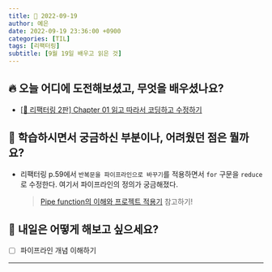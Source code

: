 ```yaml
---
title: 📸 2022-09-19
author: 예은
date: 2022-09-19 23:36:00 +0900
categories: [TIL]
tags: [리팩터링]
subtitle: [9월 19일 배우고 읽은 것]
---
```


## 🔥 오늘 어디에 도전해보셨고, 무엇을 배우셨나요?

- [[📖 리팩터링 2판] Chapter 01 읽고 따라서 코딩하고 수정하기](https://codesandbox.io/s/refactoring-traning-ptdrrn?file=/src/ch1/createStatementData.js)

## 🌊 학습하시면서 궁금하신 부분이나, 어려웠던 점은 뭘까요?

- 리팩터링 p.59에서 `반복문을 파이프라인으로 바꾸기`를 적용하면서 `for` 구문을 `reduce`로 수정한다. 여기서 파이프라인의 정의가 궁금해졌다.
  > [Pipe function의 이해와 프로젝트 적용기](https://velog.io/@hoi/Pipe-function%EA%B3%BC-lodash.debounce-%EC%A0%81%EC%9A%A9%EA%B8%B0) 참고하기!

## 🌟 내일은 어떻게 해보고 싶으세요?

- [ ] 파이프라인 개념 이해하기

---

